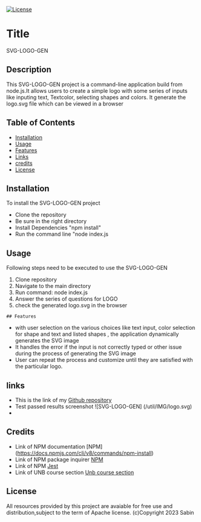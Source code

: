 
  [![License](https://img.shields.io/badge/License-Apache_2.0-blue.svg)](https://opensource.org/licenses/Apache-2.0)
  # Title
 SVG-LOGO-GEN
  
  ## Description
  This SVG-LOGO-GEN project is a command-line application build from node.js.It allows users to create a simple logo with some series of inputs like inputing text, Textcolor, selecting shapes and colors. It generate the logo.svg file which can be viewed in a browser

  
  ## Table of Contents
  
  - [Installation](#Installation)
  - [Usage](#usage)
  - [Features](#contributor)
  - [Links](#links)
  - [credits](#credits)
  - [License](#license)
  
  ## Installation
  To install the SVG-LOGO-GEN project
  - Clone the repository
  - Be sure in the right directory
  - Install Dependencies "npm install"
  - Run the command line "node index.js

  ## Usage
   Following steps need to be executed to use the SVG-LOGO-GEN
  1. Clone repository
  2. Navigate to the main directory
  3. Run command: node index.js 
  4. Answer the series of questions for LOGO
  5. check the generated logo.svg in the browser

    ## Features
  - with user selection on the various choices like text input, color selection for shape and text and listed shapes , the application dynamically generates the SVG image 
  - It handles the error if the input is not correctly typed or other issue during the process of generating the SVG image
  - User can repeat the process and customize until they are satisfied with the particular logo.

  ## links

  - This is the link of my [Github repository](https://github.com/Sabinkthapa/SVG-LOGO-GEN)
  - Test passed results screenshot ![SVG-LOGO-GEN] (/util/IMG/logo.svg)
  -

  ## Credits
  - Link of NPM documentation [NPM] (https://docs.npmjs.com/cli/v8/commands/npm-install)
  - Link of NPM package inquirer [NPM](https://www.npmjs.com/package/inquirer/v/8.2.4)
  - Link of NPM [Jest](https://jestjs.io/)
  - Link of UNB course section [Unb course section](https://courses.bootcampspot.com)

  ## License
   All resources provided by this project are avaiable for free use and distribution,subject to the term of  Apache license.
  (c)Copyright 2023 Sabin



